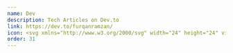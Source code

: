 ```yaml
---
name: Dev
description: Tech Articles on Dev.to
link: https://dev.to/furqanramzan/
icon: <svg xmlns="http://www.w3.org/2000/svg" width="24" height="24" viewBox="0 0 256 256"><path fill="currentColor" d="M232 56H24A16 16 0 0 0 8 72v112a16 16 0 0 0 16 16h208a16 16 0 0 0 16-16V72a16 16 0 0 0-16-16Zm0 128H24V72h208v112Zm-104-80v16h8a8 8 0 0 1 0 16h-8v16h16a8 8 0 0 1 0 16h-24a8 8 0 0 1-8-8V96a8 8 0 0 1 8-8h24a8 8 0 0 1 0 16Zm87.7-5.83l-18 64a8 8 0 0 1-15.4 0l-18-64a8 8 0 0 1 15.4-4.34l10.3 36.62l10.3-36.62a8 8 0 1 1 15.4 4.34ZM64 88h-8a8 8 0 0 0-8 8v64a8 8 0 0 0 8 8h8a32 32 0 0 0 32-32v-16a32 32 0 0 0-32-32Zm16 48a16 16 0 0 1-16 16v-48a16 16 0 0 1 16 16Z"/></svg>
order: 31
---
```


